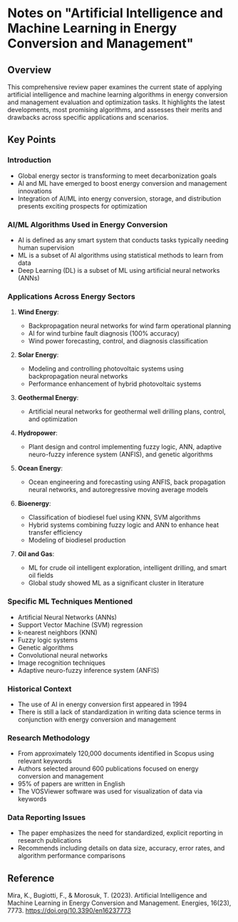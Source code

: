 # Notes on "Artificial Intelligence and Machine Learning in Energy Conversion and Management"

## Overview
This comprehensive review paper examines the current state of applying artificial intelligence and machine learning algorithms in energy conversion and management evaluation and optimization tasks. It highlights the latest developments, most promising algorithms, and assesses their merits and drawbacks across specific applications and scenarios.

## Key Points

### Introduction
- Global energy sector is transforming to meet decarbonization goals
- AI and ML have emerged to boost energy conversion and management innovations
- Integration of AI/ML into energy conversion, storage, and distribution presents exciting prospects for optimization

### AI/ML Algorithms Used in Energy Conversion
- AI is defined as any smart system that conducts tasks typically needing human supervision
- ML is a subset of AI algorithms using statistical methods to learn from data
- Deep Learning (DL) is a subset of ML using artificial neural networks (ANNs)

### Applications Across Energy Sectors
1. **Wind Energy**: 
   - Backpropagation neural networks for wind farm operational planning
   - AI for wind turbine fault diagnosis (100% accuracy)
   - Wind power forecasting, control, and diagnosis classification

2. **Solar Energy**: 
   - Modeling and controlling photovoltaic systems using backpropagation neural networks
   - Performance enhancement of hybrid photovoltaic systems

3. **Geothermal Energy**: 
   - Artificial neural networks for geothermal well drilling plans, control, and optimization

4. **Hydropower**: 
   - Plant design and control implementing fuzzy logic, ANN, adaptive neuro-fuzzy inference system (ANFIS), and genetic algorithms

5. **Ocean Energy**: 
   - Ocean engineering and forecasting using ANFIS, back propagation neural networks, and autoregressive moving average models

6. **Bioenergy**: 
   - Classification of biodiesel fuel using KNN, SVM algorithms
   - Hybrid systems combining fuzzy logic and ANN to enhance heat transfer efficiency
   - Modeling of biodiesel production

7. **Oil and Gas**:
   - ML for crude oil intelligent exploration, intelligent drilling, and smart oil fields
   - Global study showed ML as a significant cluster in literature

### Specific ML Techniques Mentioned
- Artificial Neural Networks (ANNs)
- Support Vector Machine (SVM) regression
- k-nearest neighbors (KNN)
- Fuzzy logic systems
- Genetic algorithms
- Convolutional neural networks
- Image recognition techniques
- Adaptive neuro-fuzzy inference system (ANFIS)

### Historical Context
- The use of AI in energy conversion first appeared in 1994
- There is still a lack of standardization in writing data science terms in conjunction with energy conversion and management

### Research Methodology
- From approximately 120,000 documents identified in Scopus using relevant keywords
- Authors selected around 600 publications focused on energy conversion and management
- 95% of papers are written in English
- The VOSViewer software was used for visualization of data via keywords

### Data Reporting Issues
- The paper emphasizes the need for standardized, explicit reporting in research publications
- Recommends including details on data size, accuracy, error rates, and algorithm performance comparisons

## Reference
Mira, K., Bugiotti, F., & Morosuk, T. (2023). Artificial Intelligence and Machine Learning in Energy Conversion and Management. Energies, 16(23), 7773. https://doi.org/10.3390/en16237773
